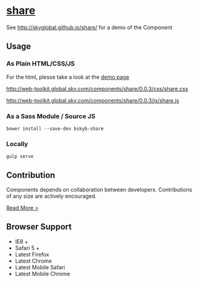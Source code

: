 [share](http://skyglobal.github.io/share/) 
========================

See http://skyglobal.github.io/share/ for a demo of the Component

## Usage

### As Plain HTML/CSS/JS

For the html, plesse take a look at the [demo page](http://skyglobal.github.io/share/)

http://web-toolkit.global.sky.com/components/share/0.0.3/css/share.css

http://web-toolkit.global.sky.com/components/share/0.0.3/js/share.js

### As a Sass Module / Source JS

`bower install --save-dev bskyb-share`

### Locally

`gulp serve`

## Contribution

Components depends on collaboration between developers. Contributions of any size are actively encouraged.

[Read More >](CONTRIBUTING.md)

## Browser Support

 * IE8 +
 * Safari 5 +
 * Latest Firefox
 * Latest Chrome
 * Latest Mobile Safari
 * Latest Mobile Chrome
